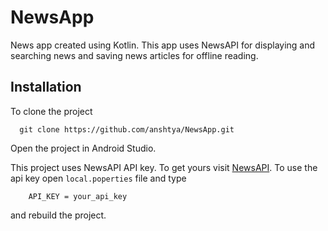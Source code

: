 
# NewsApp

News app created using Kotlin. This app uses NewsAPI for displaying and searching news and saving news articles for offline reading.




## Installation

To clone the project

```
  git clone https://github.com/anshtya/NewsApp.git
```
Open the project in Android Studio.

This project uses NewsAPI API key. To get yours visit [NewsAPI](https://newsapi.org/). To use the api key open `local.poperties` file and type
```
    API_KEY = your_api_key
```
and rebuild the project.
